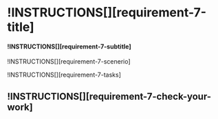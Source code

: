 # !INSTRUCTIONS[][requirement-7-title]

#### !INSTRUCTIONS[][requirement-7-subtitle]

!INSTRUCTIONS[][requirement-7-scenerio]

!INSTRUCTIONS[][requirement-7-tasks]

## !INSTRUCTIONS[][requirement-7-check-your-work]